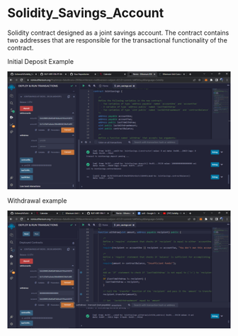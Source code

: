 # Solidity_Savings_Account

Solidity contract designed as a joint savings account. The contract contains two addresses that are responsible for the transactional functionality of the contract.


Initial Deposit Example

![](https://github.com/Gsilvera24/Solidity_Savings_Account/blob/main/first_deposit.png)

Withdrawal example

![](https://github.com/Gsilvera24/Solidity_Savings_Account/blob/main/first_withdraw.png)

